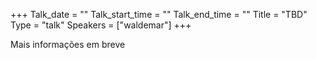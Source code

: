 +++
Talk_date = ""
Talk_start_time = ""
Talk_end_time = ""
Title = "TBD"
Type = "talk"
Speakers = ["waldemar"]
+++

Mais informações em breve
